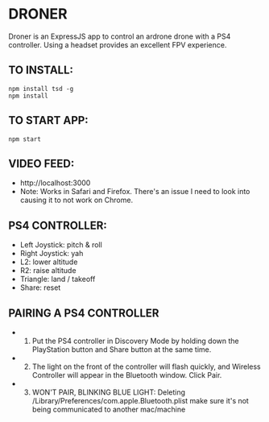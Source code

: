 # DRONER

Droner is an ExpressJS app to control an ardrone drone with a PS4 controller.  Using a headset provides an excellent FPV experience.


## TO INSTALL:
```
npm install tsd -g
npm install
```


## TO START APP:
```
npm start
```


## VIDEO FEED:
 * http://localhost:3000
 * Note: Works in Safari and Firefox.  There's an issue I need to look into causing it to not work on Chrome.


## PS4 CONTROLLER:
 * Left Joystick:  pitch & roll
 * Right Joystick: yah
 * L2:             lower altitude
 * R2:             raise altitude
 * Triangle:       land / takeoff
 * Share:          reset



## PAIRING A PS4 CONTROLLER
 * 1) Put the PS4 controller in Discovery Mode by holding down the PlayStation button and Share button at the same time.
 * 2) The light on the front of the controller will flash quickly, and Wireless Controller will appear in the Bluetooth window. Click Pair.
 * 3) WON'T PAIR, BLINKING BLUE LIGHT: Deleting /Library/Preferences/com.apple.Bluetooth.plist
        make sure it's not being communicated to another mac/machine




